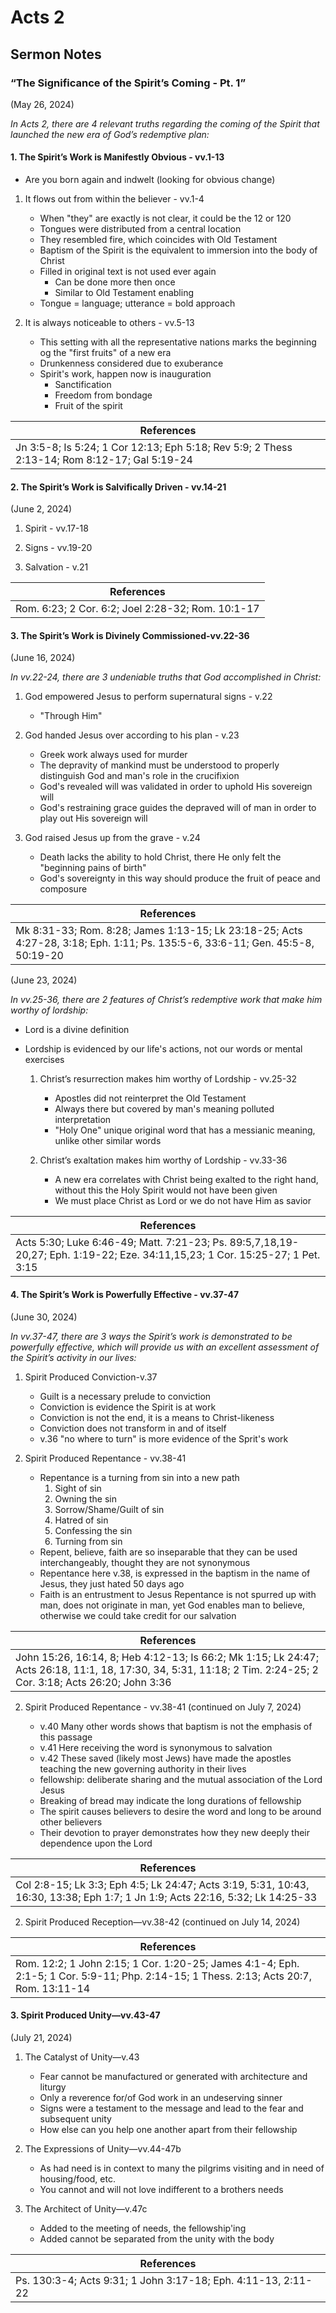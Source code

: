 # Acts 2

## Sermon Notes

### “The Significance of the Spirit’s Coming - Pt. 1”

(May 26, 2024)

_In Acts 2, there are 4 relevant truths regarding the coming of the Spirit that launched the new era of God’s redemptive plan:_

#### 1. The Spirit’s Work is Manifestly Obvious - vv.1-13

- Are you born again and indwelt (looking for obvious change)

1. It flows out from within the believer - vv.1-4

    - When "they" are exactly is not clear, it could be the 12 or 120
    - Tongues were distributed from a central location
    - They resembled fire, which coincides with Old Testament
    - Baptism of the Spirit is the equivalent to immersion into the body of Christ
    - Filled in original text is not used ever again
        - Can be done more then once
        - Similar to Old Testament enabling
    - Tongue = language; utterance = bold approach

1. It is always noticeable to others - vv.5-13

    - This setting with all the representative nations marks the beginning og the "first fruits" of a new era
    - Drunkenness considered due to exuberance
    - Spirit's work, happen now is inauguration
        - Sanctification
        - Freedom from bondage
        - Fruit of the spirit

|References|
|-|
|Jn 3:5-8; Is 5:24; 1 Cor 12:13; Eph 5:18; Rev 5:9; 2 Thess 2:13-14; Rom 8:12-17; Gal 5:19-24|

#### 2. The Spirit’s Work is Salvifically Driven - vv.14-21

(June 2, 2024)

1. Spirit - vv.17-18

1. Signs - vv.19-20

1. Salvation - v.21

|References|
|-|
|Rom. 6:23; 2 Cor. 6:2; Joel 2:28-32; Rom. 10:1-17|

#### 3. The Spirit’s Work is Divinely Commissioned-vv.22-36

(June 16, 2024)

_In vv.22-24, there are 3 undeniable truths that God accomplished in Christ:_

1. God empowered Jesus to perform supernatural signs - v.22

    - "Through Him"

1. God handed Jesus over according to his plan - v.23

    - Greek work always used for murder
    - The depravity of mankind must be understood to properly distinguish God and man's role in the crucifixion
    - God's revealed will was validated in order to uphold His sovereign will
    - God's restraining grace guides the depraved will of man in order to play out His sovereign will

1. God raised Jesus up from the grave - v.24

    - Death lacks the ability to hold Christ, there He only felt the "beginning pains of birth"
    - God's sovereignty in this way should produce the fruit of peace and composure

|References|
|-|
|Mk 8:31-33; Rom. 8:28; James 1:13-15; Lk 23:18-25; Acts 4:27-28, 3:18; Eph. 1:11; Ps. 135:5-6, 33:6-11; Gen. 45:5-8, 50:19-20|

(June 23, 2024)

_In vv.25-36, there are 2 features of Christ’s redemptive work that make him worthy of lordship:_

- Lord is a divine definition
- Lordship is evidenced by our life's actions, not our words or mental exercises

    1. Christ’s resurrection makes him worthy of Lordship - vv.25-32

        - Apostles did not reinterpret the Old Testament
        - Always there but covered by man's meaning polluted interpretation
        - "Holy One" unique original word that has a messianic meaning, unlike other similar words

    1. Christ’s exaltation makes him worthy of Lordship - vv.33-36

        - A new era correlates with Christ being exalted to the right hand, without this the Holy Spirit would not have been given
        - We must place Christ as Lord or we do not have Him as savior

|References|
|-|
|Acts 5:30; Luke 6:46-49; Matt. 7:21-23; Ps. 89:5,7,18,19-20,27; Eph. 1:19-22; Eze. 34:11,15,23; 1 Cor. 15:25-27; 1 Pet. 3:15|

#### 4. The Spirit’s Work is Powerfully Effective - vv.37-47

(June 30, 2024)

_In vv.37-47, there are 3 ways the Spirit’s work is demonstrated to be powerfully effective, which will provide us with an excellent assessment of the Spirit’s activity in our lives:_

1. Spirit Produced Conviction-v.37

    - Guilt is a necessary prelude to conviction
    - Conviction is evidence the Spirit is at work
    - Conviction is not the end, it is a means to Christ-likeness
    - Conviction does not transform in and of itself
    - v.36 "no where to turn" is more evidence of the Sprit's work

2. Spirit Produced Repentance - vv.38-41

    - Repentance is a turning from sin into a new path
        1. Sight of sin
        1. Owning the sin
        1. Sorrow/Shame/Guilt of sin
        1. Hatred of sin
        1. Confessing the sin
        1. Turning from sin
    - Repent, believe, faith are so inseparable that they can be used interchangeably, thought they are not synonymous
    - Repentance here v.38, is expressed in the baptism in the name of Jesus, they just hated 50 days ago
    - Faith is an entrustment to Jesus
    Repentance is not spurred up with man, does not originate in man, yet God enables man to believe, otherwise we could take credit for our salvation

|References|
|-|
|John 15:26, 16:14, 8; Heb 4:12-13; Is 66:2; Mk 1:15; Lk 24:47; Acts 26:18, 11:1, 18, 17:30, 34, 5:31, 11:18; 2 Tim. 2:24-25; 2 Cor. 3:18; Acts 26:20; John 3:36|

2. Spirit Produced Repentance - vv.38-41 (continued on July 7, 2024)

    - v.40 Many other words shows that baptism is not the emphasis of this passage
    - v.41 Here receiving the word is synonymous to salvation
    - v.42 These saved (likely most Jews) have made the apostles teaching the new governing authority in their lives
    - fellowship: deliberate sharing and the mutual association of the Lord Jesus
    - Breaking of bread may indicate the long durations of fellowship
    - The spirit causes believers to desire the word and long to be around other believers
    - Their devotion to prayer demonstrates how they new deeply their dependence upon the Lord

|References|
|-|
|Col 2:8-15; Lk 3:3; Eph 4:5; Lk 24:47; Acts 3:19, 5:31, 10:43, 16:30, 13:38; Eph 1:7; 1 Jn 1:9; Acts 22:16, 5:32; Lk 14:25-33|

2. Spirit Produced Reception—vv.38-42 (continued on July 14, 2024)

|References|
|-|
|Rom. 12:2; 1 John 2:15; 1 Cor. 1:20-25; James 4:1-4; Eph. 2:1-5; 1 Cor. 5:9-11; Php. 2:14-15; 1 Thess. 2:13; Acts 20:7, Rom. 13:11-14|

#### 3. Spirit Produced Unity—vv.43-47

(July 21, 2024)

1. The Catalyst of Unity—v.43

    - Fear cannot be manufactured or generated with architecture and liturgy
    - Only a reverence for/of God work in an undeserving sinner
    - Signs were a testament to the message and lead to the fear and subsequent unity
    - How else can you help one another apart from their fellowship

1. The Expressions of Unity—vv.44-47b

    - As had need is in context to many the pilgrims visiting and in need of housing/food, etc.
    - You cannot and will not love indifferent to a brothers needs

1. The Architect of Unity—v.47c

    - Added to the meeting of needs, the fellowship'ing
    - Added cannot be separated from the unity with the body

|References|
|-|
|Ps. 130:3-4; Acts 9:31; 1 John 3:17-18; Eph. 4:11-13, 2:11-22|
